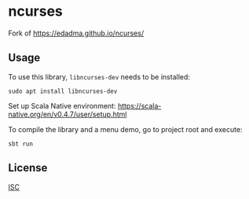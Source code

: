 ncurses
=======

Fork of https://edadma.github.io/ncurses/

Usage
-----

To use this library, `libncurses-dev` needs to be installed:

```shell
sudo apt install libncurses-dev
```

Set up Scala Native environment: https://scala-native.org/en/v0.4.7/user/setup.html

To compile the library and a menu demo, go to project root and execute:

```shell
sbt run
```

License
-------

[ISC](https://github.com/edadma/ncurses/blob/main/LICENSE)
